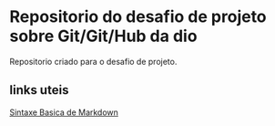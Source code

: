 # Repositorio do desafio de projeto sobre Git/Git/Hub da dio
Repositorio criado para o desafio de projeto.
## links uteis
[Sintaxe Basica de Markdown](https://docs.pipz.com/central-de-ajuda/learning-center/guia-basico-de-markdown#open)
